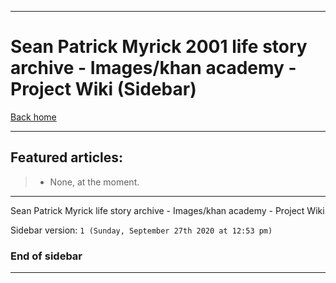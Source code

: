 
***

# Sean Patrick Myrick 2001 life story archive - Images/khan academy - Project Wiki (Sidebar)

[Back home](https://github.com/seanpm2001/SeansLifeArchive_Images_khan-academy/wiki/)

***

## Featured articles:

> * None, at the moment.

***

Sean Patrick Myrick life story archive - Images/khan academy - Project Wiki

Sidebar version: `1 (Sunday, September 27th 2020 at 12:53 pm)`

### End of sidebar

***
